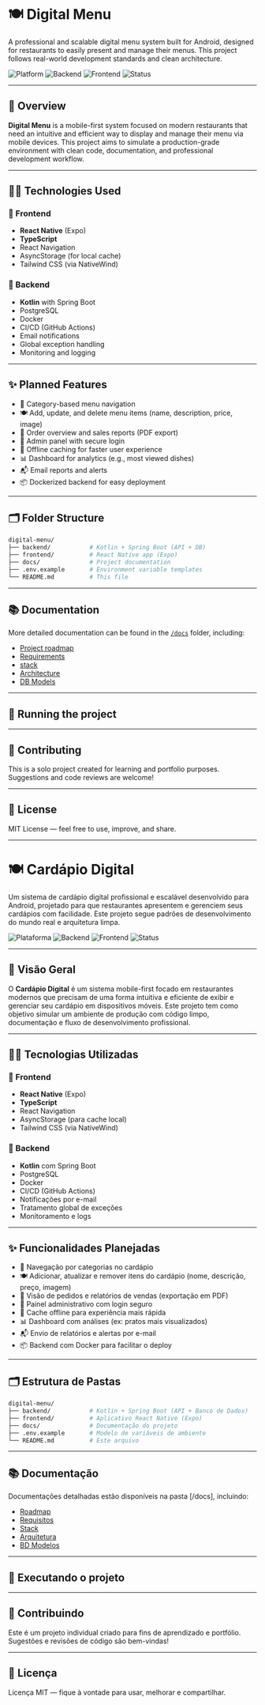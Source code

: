 # 🍽️ Digital Menu

A professional and scalable digital menu system built for Android, designed for restaurants to easily present and manage their menus. This project follows real-world development standards and clean architecture.

![Platform](https://img.shields.io/badge/platform-Android-blue)
![Backend](https://img.shields.io/badge/backend-Kotlin%20%7C%20Spring%20Boot-orange)
![Frontend](https://img.shields.io/badge/frontend-React%20Native%20%7C%20TypeScript-green)
![Status](https://img.shields.io/badge/status-in%20development-yellow)

---

## 📌 Overview

**Digital Menu** is a mobile-first system focused on modern restaurants that need an intuitive and efficient way to display and manage their menu via mobile devices. This project aims to simulate a production-grade environment with clean code, documentation, and professional development workflow.

---

## 🧑‍💻 Technologies Used

### 🔷 Frontend
- **React Native** (Expo)
- **TypeScript**
- React Navigation
- AsyncStorage (for local cache)
- Tailwind CSS (via NativeWind)

### 🔶 Backend
- **Kotlin** with Spring Boot
- PostgreSQL
- Docker
- CI/CD (GitHub Actions)
- Email notifications
- Global exception handling
- Monitoring and logging

---

## ✨ Planned Features

- 📱 Category-based menu navigation  
- 🍽️ Add, update, and delete menu items (name, description, price, image)  
- 🧾 Order overview and sales reports (PDF export)  
- 🔐 Admin panel with secure login  
- 💾 Offline caching for faster user experience  
- 📊 Dashboard for analytics (e.g., most viewed dishes)  
- 📬 Email reports and alerts  
- 📦 Dockerized backend for easy deployment

---

## 🗂️ Folder Structure

```bash
digital-menu/
├── backend/           # Kotlin + Spring Boot (API + DB)
├── frontend/          # React Native app (Expo)
├── docs/              # Project documentation
├── .env.example       # Environment variable templates
└── README.md          # This file

```

---

## 📚 Documentation

More detailed documentation can be found in the [`/docs`](./docs) folder, including:

- [Project roadmap](./docs/roadmap.md)
- [Requirements](./docs/requirements.md)
- [stack](./docs/stack.md)
- [Architecture](./docs/architecture/)
- [DB Models](./docs/models/)

---

## 🚀 Running the project

---

## 🤝 Contributing

This is a solo project created for learning and portfolio purposes. Suggestions and code reviews are welcome!

---

## 📄 License

MIT License — feel free to use, improve, and share.



---



# 🍽️ Cardápio Digital

Um sistema de cardápio digital profissional e escalável desenvolvido para Android, projetado para que restaurantes apresentem e gerenciem seus cardápios com facilidade. Este projeto segue padrões de desenvolvimento do mundo real e arquitetura limpa.

![Plataforma](https://img.shields.io/badge/platform-Android-blue)
![Backend](https://img.shields.io/badge/backend-Kotlin%20%7C%20Spring%20Boot-orange)
![Frontend](https://img.shields.io/badge/frontend-React%20Native%20%7C%20TypeScript-green)
![Status](https://img.shields.io/badge/status-em%20desenvolvimento-yellow)

---

## 📌 Visão Geral

O **Cardápio Digital** é um sistema mobile-first focado em restaurantes modernos que precisam de uma forma intuitiva e eficiente de exibir e gerenciar seu cardápio em dispositivos móveis. Este projeto tem como objetivo simular um ambiente de produção com código limpo, documentação e fluxo de desenvolvimento profissional.

---

## 🧑‍💻 Tecnologias Utilizadas

### 🔷 Frontend
- **React Native** (Expo)
- **TypeScript**
- React Navigation
- AsyncStorage (para cache local)
- Tailwind CSS (via NativeWind)

### 🔶 Backend
- **Kotlin** com Spring Boot
- PostgreSQL
- Docker
- CI/CD (GitHub Actions)
- Notificações por e-mail
- Tratamento global de exceções
- Monitoramento e logs

---

## ✨ Funcionalidades Planejadas

- 📱 Navegação por categorias no cardápio  
- 🍽️ Adicionar, atualizar e remover itens do cardápio (nome, descrição, preço, imagem)  
- 🧾 Visão de pedidos e relatórios de vendas (exportação em PDF)  
- 🔐 Painel administrativo com login seguro  
- 💾 Cache offline para experiência mais rápida  
- 📊 Dashboard com análises (ex: pratos mais visualizados)  
- 📬 Envio de relatórios e alertas por e-mail  
- 📦 Backend com Docker para facilitar o deploy

---

## 🗂️ Estrutura de Pastas

```bash
digital-menu/
├── backend/           # Kotlin + Spring Boot (API + Banco de Dados)
├── frontend/          # Aplicativo React Native (Expo)
├── docs/              # Documentação do projeto
├── .env.example       # Modelo de variáveis de ambiente
└── README.md          # Este arquivo

```

---

## 📚 Documentação

Documentações detalhadas estão disponíveis na pasta [/docs], incluindo:

- [Roadmap](./docs/roadmap.md)
- [Requisitos](./docs/requirements.md)
- [Stack](./docs/stack.md)
- [Arquitetura](./docs/architecture/)
- [BD Modelos](./docs/models/)

---

## 🚀 Executando o projeto

---

## 🤝 Contribuindo

Este é um projeto individual criado para fins de aprendizado e portfólio. Sugestões e revisões de código são bem-vindas!

---

## 📄 Licença

Licença MIT — fique à vontade para usar, melhorar e compartilhar.


